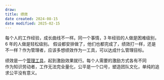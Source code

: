 ```yaml
---
draw:
title: 绩效
date created: 2024-08-15
date modified: 2025-02-15
---
```


每个人的工作经验，成长曲线不一样。同一个事情，3 年经验的人做是困难级别，6 年的人做是轻松级别。
假设都安排做了，他们也都完成了，绩效打一样，还是不一样？作为管理者，应该多想绩效作为一工具，可以达成什么管理目标。

绩效是一个[管理工具](管理工具.md)，起到激励效果就行。每个人需要的激励方式各有不同  
作为知识劳动者，工作无法完全量化，公平是一个口号，塑造团队文化，单纯的追求公平没有意义。
